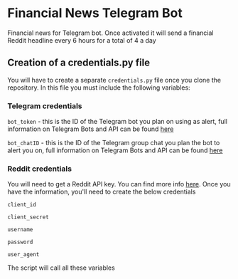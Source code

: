 # Financial News Telegram Bot
Financial news for Telegram bot. Once activated it will send a financial Reddit headline every 6 hours for a total of 4 a day
## Creation of a credentials.py file

You will have to create a separate `credentials.py` file once you clone the repository. In this file you must include the following variables:

### Telegram credentials

  `bot_token` - this is the ID of the Telegram bot you plan on using as alert, full information on Telegram Bots and API can be found [here](https://core.telegram.org/bots)
  
  `bot_chatID` - this is the ID of the Telegram group chat you plan the bot to alert you on, full information on Telegram Bots and API can be found [here](https://core.telegram.org/bots)
  
### Reddit credentials

You will need to get a Reddit API key. You can find more info [here](https://www.reddit.com/wiki/api). Once you have the information, you'll need to create the below credentials
  
  `client_id`
  
  `client_secret`
   
  `username`
   
  `password`
   
  `user_agent`
  
  
The script will call all these variables
